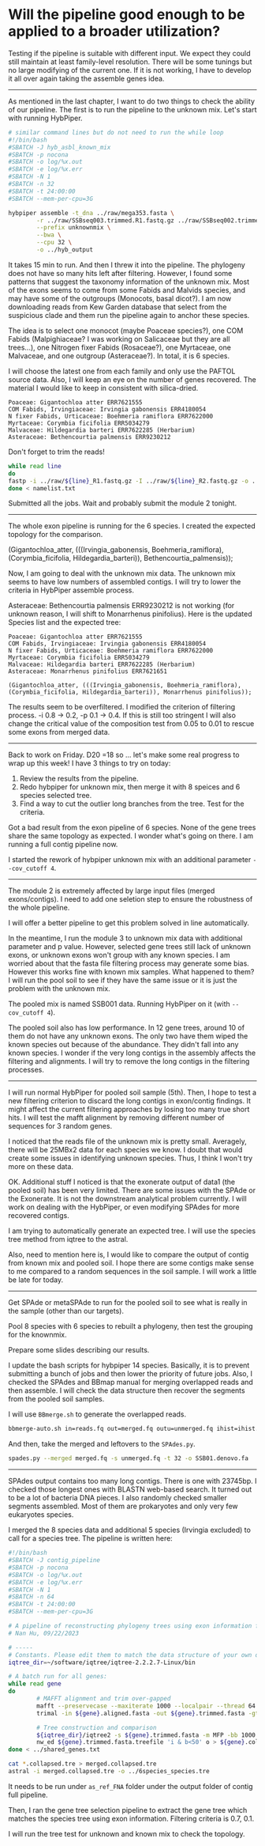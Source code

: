 # Will the pipeline good enough to be applied to a broader utilization?

Testing if the pipeline is suitable with different input. We expect they could still maintain at least family-level resolution. There will be some tunings but no large modifying of the current one. If it is not working, I have to develop it all over again taking the assemble genes idea.

---

As mentioned in the last chapter, I want to do two things to check the ability of our pipeline. The first is to run the pipeline to the unknown mix. Let's start with running HybPiper.

```bash
# similar command lines but do not need to run the while loop
#!/bin/bash
#SBATCH -J hyb_asbl_known_mix
#SBATCH -p nocona
#SBATCH -o log/%x.out
#SBATCH -e log/%x.err
#SBATCH -N 1
#SBATCH -n 32
#SBATCH -t 24:00:00
#SBATCH --mem-per-cpu=3G

hybpiper assemble -t_dna ../raw/mega353.fasta \
        -r ../raw/SSBseq003.trimmed.R1.fastq.gz ../raw/SSBseq002.trimmed.R2.fastq.gz \
        --prefix unknownmix \
        --bwa \
        --cpu 32 \
        -o ../hyb_output
```

It takes 15 min to run. And then I threw it into the pipeline. The phylogeny does not have so many hits left after filtering. However, I found some patterns that suggest the taxonomy information of the unknown mix. Most of the exons seems to come from some Fabids and Malvids species, and may have some of the outgroups (Monocots, basal dicot?). I am now downloading reads  from Kew Garden database that select from the suspicious clade and them run the pipeline again to anchor these species.

The idea is to select one monocot (maybe Poaceae species?), one COM Fabids (Malpighiaceae? I was working on Salicaceae but they are all trees...), one Nitrogen fixer Fabids (Rosaceae?), one Myrtaceae, one Malvaceae, and one outgroup (Asteraceae?). In total, it is 6 species.

I will choose the latest one from each family and only use the PAFTOL source data. Also, I will keep an eye on the number of genes recovered. The material I would like to keep in consistent with silica-dried.

```
Poaceae: Gigantochloa atter ERR7621555
COM Fabids, Irvingiaceae: Irvingia gabonensis ERR4180054
N fixer Fabids, Urticaceae: Boehmeria ramiflora ERR7622000
Myrtaceae: Corymbia ficifolia ERR5034279
Malvaceae: Hildegardia barteri ERR7622285 (Herbarium)
Asteraceae: Bethencourtia palmensis ERR9230212
```

Don't forget to trim the reads!
```bash
while read line
do
fastp -i ../raw/${line}_R1.fastq.gz -I ../raw/${line}_R2.fastq.gz -o ../raw/${line}_trimmed_R1.fastq.gz -O ../raw/${line}_trimmed_R2.fastq.gz -j ../output/${line}.json -h ../output/${line}.html
done < namelist.txt
```
Submitted all the jobs. Wait and probably submit the module 2 tonight.

---

The whole exon pipeline is running for the 6 species. I created the expected topology for the comparison. 

(Gigantochloa_atter, (((Irvingia_gabonensis, Boehmeria_ramiflora), (Corymbia_ficifolia, Hildegardia_barteri)), Bethencourtia_palmensis));

Now, I am going to deal with the unknown mix data. The unknown mix seems to have low numbers of assembled contigs. I will try to lower the criteria in HybPiper assemble process.

Asteraceae: Bethencourtia palmensis ERR9230212 is not working (for unknown reason, I will shift to Monarrhenus pinifolius). Here is the updated Species list and the expected tree:
```
Poaceae: Gigantochloa atter ERR7621555
COM Fabids, Irvingiaceae: Irvingia gabonensis ERR4180054
N fixer Fabids, Urticaceae: Boehmeria ramiflora ERR7622000
Myrtaceae: Corymbia ficifolia ERR5034279
Malvaceae: Hildegardia barteri ERR7622285 (Herbarium)
Asteraceae: Monarrhenus pinifolius ERR7621651

(Gigantochloa_atter, (((Irvingia_gabonensis, Boehmeria_ramiflora), (Corymbia_ficifolia, Hildegardia_barteri)), Monarrhenus pinifolius));
```

The results seem to be overfiltered. I modified the criterion of filtering process. -i 0.8 -> 0.2, -p 0.1 -> 0.4. If this is still too stringent I will also change the critical value of the composition test from 0.05 to 0.01 to rescue some exons from merged data.

---

Back to work on Friday. D20 =18 so ... let's make some real progress to wrap up this week! I have 3 things to try on today:
1. Review the results from the pipeline.
2. Redo hybpiper for unknown mix, then merge it with 8 speices and 6 species selected tree.
3. Find a way to cut the outlier long branches from the tree. Test for the criteria.

Got a bad result from the exon pipeline of 6 species. None of the gene trees share the same topology as expected. I wonder what's going on there. I am running a full contig pipeline now.

I started the rework of hybpiper unknown mix with an additional parameter `--cov_cutoff 4`.

---

The module 2 is extremely affected by large input files (merged exons/contigs). I need to add one seletion step to ensure the robustness of the whole pipeline.

I will offer a better pipeline to get this problem solved in line automatically.

In the meantime, I run the module 3 to unknown mix data with additional parameter and p value. However, selected gene trees still lack of unknown exons, or unknown exons won't group with any known species. I am worried about that the fasta file filtering process may generate some bias. However this works fine with known mix samples. What happened to them? I will run the pool soil to see if they have the same issue or it is just the problem with the unknown mix.

The pooled mix is named SSB001 data. Running HybPiper on it (with `--cov_cutoff 4`).

The pooled soil also has low performance. In 12 gene trees, around 10 of them do not have any unknown exons. The only two have them wiped the known species out because of the abundance. They didn't fall into any known species. I wonder if the very long contigs in the assembly affects the filtering and alignments. I will try to remove the long contigs in the filtering processes.

---

I will run normal HybPiper for pooled soil sample (5th). Then, I hope to test a new filtering criterion to discard the long contigs in exon/contig findings. It might affect the current filtering approaches by losing too many true short hits. I will test the mafft alignment by removing different number of sequences for 3 random genes.

I noticed that the reads file of the unknown mix is pretty small. Averagely, there will be 25MBx2 data for each species we know. I doubt that would create some issues in identifying unknown species. Thus, I think I won't try more on these data.

OK. Additional stuff I noticed is that the exonerate output of data1 (the pooled soil) has been very limited. There are some issues with the SPAde or the Exonerate. It is not the downstream analytical problem currently. I will work on dealing with the HybPiper, or even modifying SPAdes for more recovered contigs.

I am trying to automatically generate an expected tree. I will use the species tree method from iqtree to the astral. 

Also, need to mention here is, I would like to compare the output of contig from known mix and pooled soil. I hope there are some contigs make sense to me compared to a random sequences in the soil sample. I will work a little be late for today.

---

Get SPAde or metaSPAde to run for the pooled soil to see what is really in the sample (other than our targets).

Pool 8 species with 6 species to rebuilt a phylogeny, then test the grouping for the knownmix.

Prepare some slides describing our results.

I update the bash scripts for hybpiper 14 species. Basically, it is to prevent submitting a bunch of jobs and then lower the priority of future jobs. Also, I checked the SPAdes and BBmap manual for merging overlapped reads and then assemble. I will check the data structure then recover the segments from the pooled soil samples.

I will use `BBmerge.sh` to generate the overlapped reads.
```bash
bbmerge-auto.sh in=reads.fq out=merged.fq outu=unmerged.fq ihist=ihist.txt ecct extend2=20 iterations=5
```

And then, take the merged and leftovers to the `SPAdes.py`.
```bash
spades.py --merged merged.fq -s unmerged.fq -t 32 -o SSB01.denovo.fa
```

---

SPAdes output contains too many long contigs. There is one with 23745bp. I checked those longest ones with BLASTN web-based search. It turned out to be a lot of bacteria DNA pieces. I also randomly checked smaller segments assembled. Most of them are prokaryotes and only very few eukaryotes species.

I merged the 8 species data and additional 5 species (Irvingia excluded) to call for a species tree. The pipeline is written here:

```bash
#!/bin/bash
#SBATCH -J contig_pipeline
#SBATCH -p nocona
#SBATCH -o log/%x.out
#SBATCH -e log/%x.err
#SBATCH -N 1
#SBATCH -n 64
#SBATCH -t 24:00:00
#SBATCH --mem-per-cpu=3G

# A pipeline of reconstructing phylogeny trees using exon information from HybPiper output
# Nan Hu, 09/22/2023

# -----
# Constants. Please edit them to match the data structure of your own directory. Dont include the last "/" in the path.
iqtree_dir=~/software/iqtree/iqtree-2.2.2.7-Linux/bin

# A batch run for all genes:
while read gene
do
        # MAFFT alignment and trim over-gapped
        mafft --preservecase --maxiterate 1000 --localpair --thread 64 ${gene}.FNA> ${gene}.aligned.fasta
        trimal -in ${gene}.aligned.fasta -out ${gene}.trimmed.fasta -gt 0.5

        # Tree construction and comparison
        ${iqtree_dir}/iqtree2 -s ${gene}.trimmed.fasta -m MFP -bb 1000 -redo
        nw_ed ${gene}.trimmed.fasta.treefile 'i & b<50' o > ${gene}.collapsed.tre
done < ../shared_genes.txt

cat *.collapsed.tre > merged.collapsed.tre
astral -i merged.collapsed.tre -o ../6species_species.tre
```

It needs to be run under `as_ref_FNA` folder under the output folder of contig full pipeline.

Then, I ran the gene tree selection pipeline to extract the gene tree which matches the species tree using exon information. Filtering criteria is 0.7, 0.1.

I will run the tree test for unknown and known mix to check the topology.

